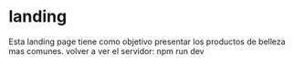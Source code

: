 # landing
Esta landing page tiene como objetivo presentar los productos de belleza mas comunes.
volver a ver el servidor: npm run dev
